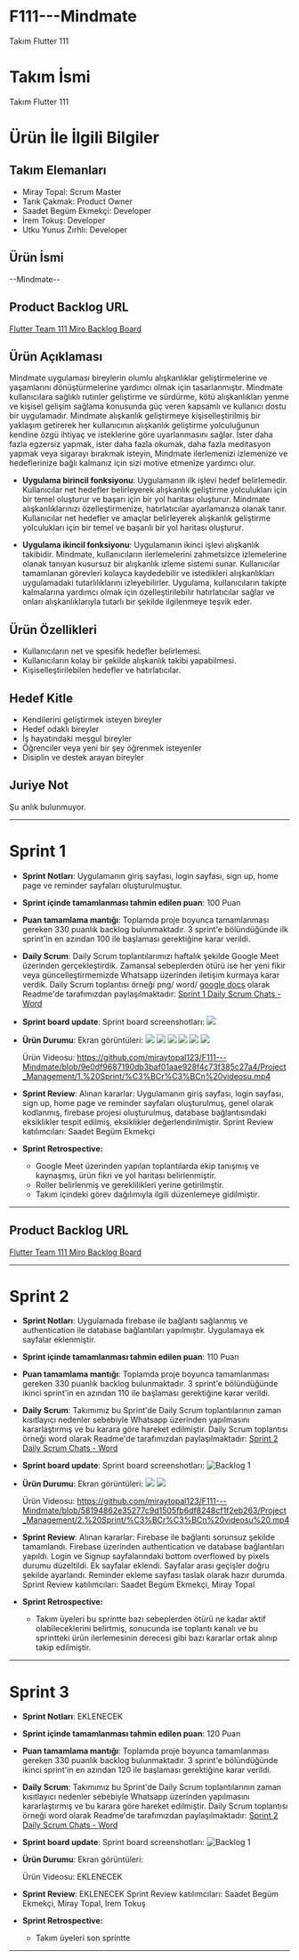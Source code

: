 # F111---Mindmate
Takım Flutter 111


# **Takım İsmi**

Takım Flutter 111

# Ürün İle İlgili Bilgiler

## Takım Elemanları
- Miray Topal: Scrum Master 
- Tarık Çakmak: Product Owner
- Saadet Begüm Ekmekçi: Developer
- İrem Tokuş: Developer
- Utku Yunus Zırhlı: Developer

## Ürün İsmi

--Mindmate--

## Product Backlog URL

[Flutter Team 111 Miro Backlog Board](https://miro.com/app/board/uXjVM9yQl6E=/?share_link_id=830847172577)

## Ürün Açıklaması

Mindmate uygulaması bireylerin olumlu alışkanlıklar geliştirmelerine ve yaşamlarını dönüştürmelerine yardımcı olmak için tasarlanmıştır. Mindmate kullanıcılara sağlıklı rutinler geliştirme ve sürdürme, kötü alışkanlıkları yenme ve kişisel gelişim sağlama konusunda güç veren kapsamlı ve kullanıcı dostu bir uygulamadır. Mindmate alışkanlık geliştirmeye kişiselleştirilmiş bir yaklaşım getirerek her kullanıcının alışkanlık geliştirme yolculuğunun kendine özgü ihtiyaç ve isteklerine göre uyarlanmasını sağlar. İster daha fazla egzersiz yapmak, ister daha fazla okumak, daha fazla meditasyon yapmak veya sigarayı bırakmak isteyin, Mindmate ilerlemenizi izlemenize ve hedeflerinize bağlı kalmanız için sizi motive etmenize yardımcı olur. 


- **Uygulama birincil fonksiyonu**: Uygulamanın ilk işlevi hedef belirlemedir. Kullanıcılar net hedefler belirleyerek alışkanlık geliştirme yolculukları için bir temel oluşturur ve başarı için bir yol haritası oluşturur. Mindmate alışkanlıklarınızı özelleştirmenize, hatırlatıcılar ayarlamanıza olanak tanır. Kullanıcılar net hedefler ve amaçlar belirleyerek alışkanlık geliştirme yolculukları için bir temel ve başarılı bir yol haritası oluşturur.

- **Uygulama ikincil fonksiyonu**: Uygulamanın ikinci işlevi alışkanlık takibidir. Mindmate, kullanıcıların ilerlemelerini zahmetsizce izlemelerine olanak tanıyan kusursuz bir alışkanlık izleme sistemi sunar. Kullanıcılar tamamlanan görevleri kolayca kaydedebilir ve istedikleri alışkanlıkları uygulamadaki tutarlılıklarını izleyebilirler. Uygulama, kullanıcıların takipte kalmalarına yardımcı olmak için özelleştirilebilir hatırlatıcılar sağlar ve onları alışkanlıklarıyla tutarlı bir şekilde ilgilenmeye teşvik eder.

## Ürün Özellikleri

- Kullanıcıların net ve spesifik hedefler belirlemesi.
- Kullanıcıların kolay bir şekilde alışkanlık takibi yapabilmesi.
- Kişiselleştirilebilen hedefler ve hatırlatıcılar.

## Hedef Kitle

- Kendilerini geliştirmek isteyen bireyler
- Hedef odaklı bireyler
- İş hayatındaki meşgul bireyler
- Öğrenciler veya yeni bir şey öğrenmek isteyenler
- Disiplin ve destek arayan bireyler

## Juriye Not

Şu anlık bulunmuyor.


---

# Sprint 1

- **Sprint Notları**: Uygulamanın giriş sayfası, login sayfası, sign up, home page ve reminder sayfaları oluşturulmuştur.

- **Sprint içinde tamamlanması tahmin edilen puan**: 100 Puan


- **Puan tamamlama mantığı**: Toplamda proje boyunca tamamlanması gereken 330 puanlık backlog bulunmaktadır. 3 sprint'e bölündüğünde ilk sprint'in en azından 100 ile başlaması gerektiğine karar verildi.


- **Daily Scrum**: Daily Scrum toplantılarımızı haftalık şekilde Google Meet üzerinden gerçekleştirdik. Zamansal sebeplerden ötürü ise her yeni fikir veya güncelleştirmemizde Whatsapp üzerinden iletişim kurmaya karar verdik. Daily Scrum toplantısı örneği png/ word/ [google docs](https://docs.google.com/document/d/1Fqg8Y7ptVcQRVHXD9Ws-xS-VoL2O1KVpZ_eB2tPGrFw/edit?usp=sharing) olarak Readme'de tarafımızdan paylaşılmaktadır: [Sprint 1 Daily Scrum Chats - Word](https://github.com/miraytopal123/F111---Mindmate/blob/3d6bd8251398afce47da338fccbdb9cf16ace402/Project_Management/1.%20Sprint/daily%20scrum%20yaz%C4%B1%C5%9Fmalar%C4%B1%20sprint%201%20.docx)

- **Sprint board update**: Sprint board screenshotları: 
  <img src="Project_Management/1. Sprint/sprint board 1.png" width="auto">


- **Ürün Durumu**: Ekran görüntüleri:
  <img src="Project_Management/1. Sprint/ürün durumu sprint 1.jpeg" width="auto">
  <img src="Project_Management/1. Sprint/ürün2.png" width="auto">
  <img src="Project_Management/1. Sprint/ürün3.png" width="auto">
  <img src="Project_Management/1. Sprint/ürün6.png" width="auto">
  <img src="Project_Management/1. Sprint/ürün4.png" width="auto">
  <img src="Project_Management/1. Sprint/ürün5.png" width="auto">
  
  Ürün Videosu:
  https://github.com/miraytopal123/F111---Mindmate/blob/9e0df9687190db3baf01aae928f4c73f385c27a4/Project_Management/1.%20Sprint/%C3%BCr%C3%BCn%20videosu.mp4
  
  
- **Sprint Review**: 
Alınan kararlar: Uygulamanın giriş sayfası, login sayfası, sign up, home page ve reminder sayfaları oluşturulmuş, genel olarak kodlanmış, firebase projesi oluşturulmuş, database bağlantısındaki eksiklikler tespit edilmiş, eksiklikler değerlendirilmiştir. Sprint Review katılımcıları: Saadet Begüm Ekmekçi

- **Sprint Retrospective:**
  - Google Meet üzerinden yapılan toplantılarda ekip tanışmış ve kaynaşmış, ürün fikri ve yol haritası belirlenmiştir.
  - Roller belirlenmiş ve gereklilikleri yerine getirilmştir.
  - Takım içindeki görev dağılımıyla ilgili düzenlemeye gidilmiştir.
 


---

## Product Backlog URL

[Flutter Team 111 Miro Backlog Board](https://miro.com/app/board/uXjVM9yQl6E=/?share_link_id=830847172577)

---

# Sprint 2

- **Sprint Notları**: Uygulamada firebase ile bağlantı sağlanmış ve authentication ile database bağlantıları yapılmıştır. Uygulamaya ek sayfalar eklenmiştir.

- **Sprint içinde tamamlanması tahmin edilen puan**: 110 Puan

- **Puan tamamlama mantığı**: Toplamda proje boyunca tamamlanması gereken 330 puanlık backlog bulunmaktadır. 3 sprint'e bölündüğünde ikinci sprint'in en azından 110 ile başlaması gerektiğine karar verildi.

- **Daily Scrum**: Takımımız bu Sprint'de Daily Scrum toplantılarının zaman kısıtlayıcı nedenler sebebiyle Whatsapp üzerinden yapılmasını kararlaştırmış ve bu karara göre hareket edilmiştir. Daily Scrum toplantısı örneği word olarak Readme'de tarafımızdan paylaşılmaktadır: [Sprint 2 Daily Scrum Chats - Word](https://github.com/miraytopal123/F111---Mindmate/blob/1fdc9f542799f86976ffa6b792f04d76092ba8c4/Project_Management/2.%20Sprint/sprint%202%20daily%20scrum%20chats.docx)

- **Sprint board update**: Sprint board screenshotları: 
![Backlog 1](https://github.com/miraytopal123/F111---Mindmate/blob/cb4bf833b2ac4cfe355052b41f0d3b9fdb2bce40/Project_Management/2.%20Sprint/sprint%20board%202.%20sprint.png) 


- **Ürün Durumu**: Ekran görüntüleri:
    <img src="Project_Management/2. Sprint/ürün1.png" width="auto">
    <img src="Project_Management/2. Sprint/ürün2.png" width="auto">

  Ürün Videosu:
  https://github.com/miraytopal123/F111---Mindmate/blob/58194862e35277c9d1505fb6df8248cf1f2eb263/Project_Management/2.%20Sprint/%C3%BCr%C3%BCn%20videosu%20.mp4
  
- **Sprint Review**: 
Alınan kararlar: Firebase ile bağlantı sorunsuz şekilde tamamlandı. Firebase üzerinden authentication ve database bağlantıları yapıldı. Login ve Signup sayfalarındaki bottom overflowed by pixels durumu düzeltildi. Ek sayfalar eklendi. Sayfalar arası geçişler doğru şekilde ayarlandı. Reminder ekleme sayfası taslak olarak hazır durumda. 
Sprint Review katılımcıları: Saadet Begüm Ekmekçi, Miray Topal

- **Sprint Retrospective:**

  - Takım üyeleri bu sprintte bazı sebeplerden ötürü ne kadar aktif olabileceklerini belirtmiş, sonucunda ise toplantı kanalı ve bu sprintteki ürün ilerlemesinin derecesi gibi bazı kararlar ortak alınıp takip edilmiştir.


---

# Sprint 3

- **Sprint Notları**: EKLENECEK

- **Sprint içinde tamamlanması tahmin edilen puan**: 120 Puan

- **Puan tamamlama mantığı**: Toplamda proje boyunca tamamlanması gereken 330 puanlık backlog bulunmaktadır. 3 sprint'e bölündüğünde ikinci sprint'in en azından 120 ile başlaması gerektiğine karar verildi.

- **Daily Scrum**: Takımımız bu Sprint'de Daily Scrum toplantılarının zaman kısıtlayıcı nedenler sebebiyle Whatsapp üzerinden yapılmasını kararlaştırmış ve bu karara göre hareket edilmiştir. Daily Scrum toplantısı örneği word olarak Readme'de tarafımızdan paylaşılmaktadır: [Sprint 2 Daily Scrum Chats - Word](https://github.com/miraytopal123/F111---Mindmate/blob/1fdc9f542799f86976ffa6b792f04d76092ba8c4/Project_Management/2.%20Sprint/sprint%202%20daily%20scrum%20chats.docx)

- **Sprint board update**: Sprint board screenshotları: 
![Backlog 1](https://github.com/miraytopal123/F111---Mindmate/blob/c380303dcc66246e6242c2b1ce102628b544910e/Project_Management/3.%20Sprint/sprint%20board_3.%20sprint.png) 


- **Ürün Durumu**: Ekran görüntüleri:
    <img src="" width="auto">
    <img src="" width="auto">

  Ürün Videosu:
  EKLENECEK
  
- **Sprint Review**: 
EKLENECEK
Sprint Review katılımcıları: Saadet Begüm Ekmekçi, Miray Topal, İrem Tokuş

- **Sprint Retrospective:**

  - Takım üyeleri son sprintte 


---

